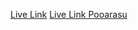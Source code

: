 [Live Link](https://vedic-frontend-raiyan109.vercel.app/)
[Live Link Pooarasu](https://vedicenergie-cdjmfzfct-pooaras.vercel.app/)